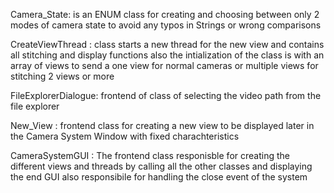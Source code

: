 Camera_State:
is an ENUM class for creating and choosing between only 2 modes of camera state to avoid any typos in Strings or wrong comparisons

CreateViewThread : 
class starts a new thread for the new view and contains all stitching and display functions also 
the intialization of the class is with an array of views to send a one view for normal cameras or multiple views for stitching 2 views or more

FileExplorerDialogue:
frontend of class of selecting the video path from the file explorer

New_View :
frontend class for creating a new view to be displayed later in the Camera System Window with fixed charachteristics

CameraSystemGUI :
The frontend class responisble for creating the different views and threads by calling all the other classes and displaying the end GUI
also responsibile for handling the close event of the system 
